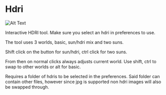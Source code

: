 # Hdri

![Alt Text](gifs/maybe.gif)

Interactive HDRI tool. Make sure you select an hdri in preferences to use.

The tool uses 3 worlds, basic, sun/hdri mix and two suns.

Shift click on the button for sun/hdri, ctrl click for two suns.

From then on normal clicks always adjusts current world. Use shift, ctrl to swap to other worlds or alt for basic.

Requires a folder of hdris to be selected in the preferences. Said folder can contain other files, however since jpg is supported non hdri images will also be swapped through.
